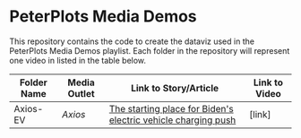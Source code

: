 # PeterPlots Media Demos

This repository contains the code to create the dataviz used in the PeterPlots Media Demos playlist. Each folder in the repository will represent one video in listed in the table below.

| Folder Name | Media Outlet | Link to Story/Article | Link to Video |
| ----------- | ----------- |----------- |----------- |
| Axios-EV | *Axios* | [The starting place for Biden's electric vehicle charging push](https://www.axios.com/biden-electric-vehicles-infrastructure-924d4d85-280d-41ee-8449-fd62dd3ccecf.html) | [link] |
